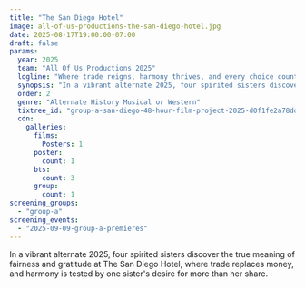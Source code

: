 ```yaml
---
title: "The San Diego Hotel"
image: all-of-us-productions-the-san-diego-hotel.jpg
date: 2025-08-17T19:00:00-07:00
draft: false
params:
  year: 2025
  team: "All Of Us Productions 2025"
  logline: "Where trade reigns, harmony thrives, and every choice counts."
  synopsis: "In a vibrant alternate 2025, four spirited sisters discover the true meaning of fairness and gratitude at The San Diego Hotel, where trade replaces money, and harmony is tested by one sister's desire for more than her share."
  order: 2
  genre: "Alternate History Musical or Western"
  tixtree_id: "group-a-san-diego-48-hour-film-project-2025-d0f1fe2a78dd"
  cdn:
    galleries:
      films:
        Posters: 1
      poster:
        count: 1
      bts:
        count: 3
      group:
        count: 1
screening_groups:
  - "group-a"
screening_events:
  - "2025-09-09-group-a-premieres"
---
```


In a vibrant alternate 2025, four spirited sisters discover the true meaning of fairness and gratitude at The San Diego Hotel, where trade replaces money, and harmony is tested by one sister's desire for more than her share.
